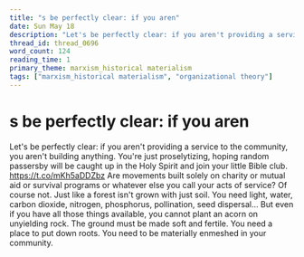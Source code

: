 ```yaml
---
title: "s be perfectly clear: if you aren"
date: Sun May 18
description: "Let's be perfectly clear: if you aren't providing a service to the community, you aren't building anything."
thread_id: thread_0696
word_count: 124
reading_time: 1
primary_theme: marxism_historical materialism
tags: ["marxism_historical materialism", "organizational theory"]
---
```


# s be perfectly clear: if you aren

Let's be perfectly clear: if you aren't providing a service to the community, you aren't building anything. You're just proselytizing, hoping random passersby will be caught up in the Holy Spirit and join your little Bible club. https://t.co/mKh5aDDZbz Are movements built solely on charity or mutual aid or survival programs or whatever else you call your acts of service? Of course not. Just like a forest isn't grown with just soil. You need light, water, carbon dioxide, nitrogen, phosphorus, pollination, seed dispersal... But even if you have all those things available, you cannot plant an acorn on unyielding rock. The ground must be made soft and fertile. You need a place to put down roots. You need to be materially enmeshed in your community.